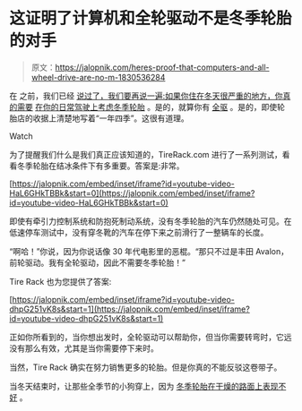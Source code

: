 # 这证明了计算机和全轮驱动不是冬季轮胎的对手

> 原文：<https://jalopnik.com/heres-proof-that-computers-and-all-wheel-drive-are-no-m-1830536284>

在 之前，我们已经 [说过了，我们要再说一遍:如果你住在冬天很严重的地方，你真的需要](https://jalopnik.com/heres-why-you-need-winter-tires-as-shown-with-a-tricyc-1754259579) [在你的日常驾驶上考虑冬季轮胎](https://jalopnik.com/a-guide-to-how-you-should-buy-winter-tires-1821780963) 。是的，就算你有 [全驱](https://jalopnik.com/you-dont-need-all-wheel-drive-in-the-snow-1821806245) 。是的，即使轮胎店的收据上清楚地写着“一年四季”。这很有道理。

Watch

为了提醒我们什么是我们真正应该知道的，TireRack.com 进行了一系列测试，看看冬季轮胎在结冰条件下有多重要。答案是:非常。

 [https://jalopnik.com/embed/inset/iframe?id=youtube-video-HaL6GHkTBBk&start=0](https://jalopnik.com/embed/inset/iframe?id=youtube-video-HaL6GHkTBBk&start=0) 

即使有牵引力控制系统和防抱死制动系统，没有冬季轮胎的汽车仍然随处可见。在低速停车测试中，没有穿冬靴的汽车在停下来之前滑行了一整辆车的长度。

“啊哈！”你说，因为你说话像 30 年代电影里的恶棍。“那只不过是丰田 Avalon，前轮驱动。我有全轮驱动，因此不需要冬季轮胎！”

Tire Rack 也为您提供了答案:

 [https://jalopnik.com/embed/inset/iframe?id=youtube-video-dhpG251vK8s&start=1](https://jalopnik.com/embed/inset/iframe?id=youtube-video-dhpG251vK8s&start=1) 

正如你所看到的，当你想出发时，全轮驱动可以帮助你，但当你需要转弯时，它远没有那么有效，尤其是当你需要停下来时。

当然，Tire Rack 确实在努力销售更多的轮胎。但是你真的不能反驳这卷带子。

当冬天结束时，让那些全季节的小狗穿上，因为 [冬季轮胎在干燥的路面上表现不好](https://jalopnik.com/winter-tires-are-great-for-ice-and-snow-but-not-on-dry-1821468055) 。